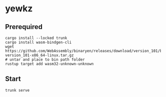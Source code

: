 # yewkz

## Prerequired

```console
cargo install --locked trunk
cargo install wasm-bindgen-cli
wget https://github.com/WebAssembly/binaryen/releases/download/version_101/binaryen-version_101-x86_64-linux.tar.gz
# untar and place to bin path folder
rustup target add wasm32-unknown-unknown
```

## Start

```console
trunk serve
```
